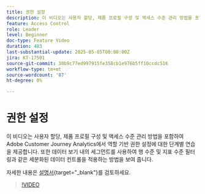 ```yaml
---
title: 권한 설정
description: 이 비디오는 사용자 할당, 제품 프로필 구성 및 액세스 수준 관리 방법을 포함하여 Adobe Customer Journey Analytics에서 역할 기반 권한 설정에 대한 단계별 연습을 제공합니다.
feature: Access Control
role: Leader
level: Beginner
doc-type: Feature Video
duration: 483
last-substantial-update: 2025-05-05T00:00:00Z
jira: KT-17501
source-git-commit: 30b9c77ed997915fe358cb1e976b5ff10ccdc516
workflow-type: tm+mt
source-wordcount: '87'
ht-degree: 0%

---
```


# 권한 설정

이 비디오는 사용자 할당, 제품 프로필 구성 및 액세스 수준 관리 방법을 포함하여 Adobe Customer Journey Analytics에서 역할 기반 권한 설정에 대한 단계별 연습을 제공합니다. 또한 데이터 보기 내의 세그먼트를 사용하여 행 수준 및 지표 수준 필터링과 같은 세분화된 데이터 컨트롤을 적용하는 방법을 보여 줍니다.

자세한 내용은 [설명서](https://experienceleague.adobe.com/ko/docs/analytics-platform/using/technotes/access-control){target="_blank"}를 검토하세요.

>[!VIDEO](https://video.tv.adobe.com/v/3463383/?learn=on)
